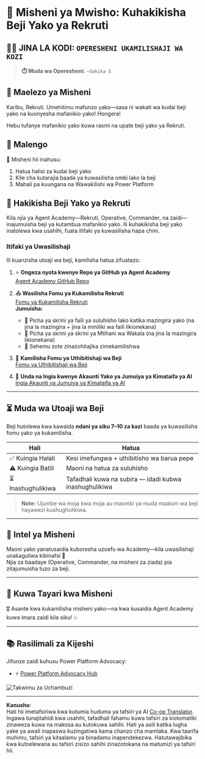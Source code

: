 <!--
CO_OP_TRANSLATOR_METADATA:
{
  "original_hash": "c309da91b8c84aad1ab6e8bbf25674df",
  "translation_date": "2025-10-20T00:43:31+00:00",
  "source_file": "docs/recruit/course-completion-badges-recruit/README.md",
  "language_code": "sw"
}
-->
# 🚨 Misheni ya Mwisho: Kuhakikisha Beji Yako ya Rekruti

## 🕵️‍♂️ JINA LA KODI: `OPERESHENI UKAMILISHAJI WA KOZI`

> **⏱️ Muda wa Operesheni:** `~dakika 5`  

## 🎯 Maelezo ya Misheni

Karibu, Rekruti. Umehitimu mafunzo yako—sasa ni wakati wa kudai beji yako na kuonyesha mafanikio yako! Hongera!  

Hebu tufanye mafanikio yako kuwa rasmi na upate beji yako ya Rekruti.

## 🔎 Malengo

📖 Misheni hii inahusu:

1. Hatua halisi za kudai beji yako
1. Kile cha kutarajia baada ya kuwasilisha ombi lako la beji
1. Mahali pa kuungana na Wawakilishi wa Power Platform

## 🏅 Hakikisha Beji Yako ya Rekruti

Kila njia ya Agent Academy—Rekruti, Operative, Commander, na zaidi—inajumuisha beji ya kutambua mafanikio yako. Ili kuhakikisha beji yako inatolewa kwa usahihi, fuata itifaki ya kuwasilisha hapa chini.

### Itifaki ya Uwasilishaji

Ili kuanzisha utoaji wa beji, kamilisha hatua zifuatazo:

1. ⭐ **Ongeza nyota kwenye Repo ya GitHub ya Agent Academy**  
   [Agent Academy GitHub Repo](https://github.com/microsoft/agent-academy)

1. 📤 **Wasilisha Fomu ya Kukamilisha Rekruti**  
   [Fomu ya Kukamilisha Rekruti](https://aka.ms/agent-academy-recruit/badge)  
   **Jumuisha:**
      * 📸 Picha ya skrini ya faili ya suluhisho lako katika mazingira yako (na jina la mazingira + jina la mmiliki wa faili likionekana)
      * 📸 Picha ya skrini ya skrini ya Mtihani wa Wakala (na jina la mazingira likionekana)
      * 📝 Sehemu zote zinazohitajika zimekamilishwa

1. 🧾 **Kamilisha Fomu ya Uthibitishaji wa Beji**  
   [Fomu ya Uthibitishaji wa Beji](https://aka.ms/agent-academy-recruit/form)

1. 🔐 **Unda na Ingia kwenye Akaunti Yako ya Jumuiya ya Kimataifa ya AI**  
   [Ingia Akaunti ya Jumuiya ya Kimataifa ya AI](https://globalai.community/auth/login)

---

## ⏳ Muda wa Utoaji wa Beji

Beji hutolewa kwa kawaida **ndani ya siku 7–10 za kazi** baada ya kuwasilisha fomu yako ya kukamilisha.

| Hali              | Hatua                                      |
|------------------|-------------------------------------------|
| ✅ Kuingia Halali | Kesi imefungwa + uthibitisho wa barua pepe |
| ⚠️ Kuingia Batili | Maoni na hatua za suluhisho               |
| ⏳ Inashughulikiwa | Tafadhali kuwa na subira — idadi kubwa inashughulikiwa |

> **Note:** Ujumbe wa moja kwa moja au maombi ya muda maalum wa beji hayawezi kushughulikiwa.

---

## 🧠 Intel ya Misheni

Maoni yako yanatusaidia kuboresha uzoefu wa Academy—kila uwasilishaji unakaguliwa kibinafsi 💖  
Njia za baadaye (Operative, Commander, na misheni za ziada) pia zitajumuisha tuzo za beji.

---

## 📡 Kuwa Tayari kwa Misheni

🎖 Asante kwa kukamilisha misheni yako—na kwa kusaidia Agent Academy kuwa imara zaidi kila siku! 💥

---

## 📚 Rasilimali za Kijeshi

Jifunze zaidi kuhusu Power Platform Advocacy:

* ⚡ [Power Platform Advocacy Hub](https://aka.ms/power-advocates)

<img src="https://m365-visitor-stats.azurewebsites.net/agent-academy/recruit/final-mission" alt="Takwimu za Uchambuzi" />

---

**Kanusho**:  
Hati hii imetafsiriwa kwa kutumia huduma ya tafsiri ya AI [Co-op Translator](https://github.com/Azure/co-op-translator). Ingawa tunajitahidi kwa usahihi, tafadhali fahamu kuwa tafsiri za kiotomatiki zinaweza kuwa na makosa au kutokuwa sahihi. Hati ya asili katika lugha yake ya awali inapaswa kuzingatiwa kama chanzo cha mamlaka. Kwa taarifa muhimu, tafsiri ya kitaalamu ya binadamu inapendekezwa. Hatutawajibika kwa kutoelewana au tafsiri zisizo sahihi zinazotokana na matumizi ya tafsiri hii.